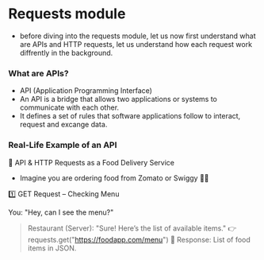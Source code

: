 # Requests module 
- before diving into the requests module, let us now first understand what are APIs and HTTP requests, let us understand how each request work diffrently in the background.

### What are APIs?
- API (Application Programming Interface)
- An API is a bridge that allows two applications or systems to communicate with each other.
- It defines a set of rules that software applications follow to interact, request and excange data.

### Real-Life Example of an API
🚕 API & HTTP Requests as a Food Delivery Service
- Imagine you are ordering food from Zomato or Swiggy 🍔🍕

1️⃣ GET Request – Checking Menu

 You: "Hey, can I see the menu?"
> Restaurant (Server): "Sure! Here’s the list of available items."
> 👉 requests.get("https://foodapp.com/menu")
> 📜 Response: List of food items in JSON.
